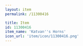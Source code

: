 ```yaml
---
layout: item
permalink: /11300416

title: Item
id: 11300416
item_name: 'Katvan''s Horns'
icon_url: 'item/icon/11300416.png'
---
```

